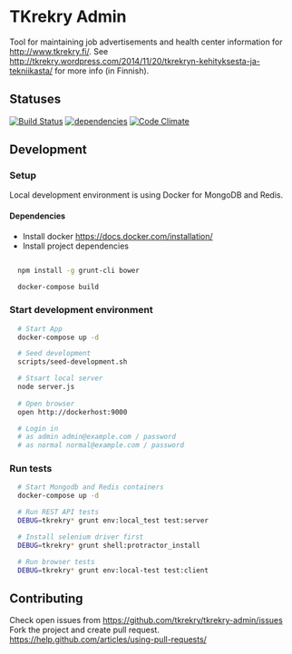 # TKrekry Admin

Tool for maintaining job advertisements and health center information for http://www.tkrekry.fi/. See http://tkrekry.wordpress.com/2014/11/20/tkrekryn-kehityksesta-ja-tekniikasta/ for more info (in Finnish).

## Statuses

[![Build Status](https://travis-ci.org/tkrekry/tkrekry-admin.svg)](https://travis-ci.org/tkrekry/tkrekry-admin)
[![dependencies](https://david-dm.org/tkrekry/tkrekry-admin.png)](https://david-dm.org/tkrekry/tkrekry-admin)
[![Code Climate](https://codeclimate.com/github/tkrekry/tkrekry-admin/badges/gpa.svg)](https://codeclimate.com/github/tkrekry/tkrekry-admin)

## Development

### Setup

Local development environment is using Docker for MongoDB and Redis.

#### Dependencies

* Install docker https://docs.docker.com/installation/
* Install project dependencies
```bash

  npm install -g grunt-cli bower

  docker-compose build

```

### Start development environment

```bash
  # Start App
  docker-compose up -d

  # Seed development
  scripts/seed-development.sh

  # Stsart local server
  node server.js
  
  # Open browser
  open http://dockerhost:9000

  # Login in
  # as admin admin@example.com / password
  # as normal normal@example.com / password
```

### Run tests

```bash
  # Start Mongodb and Redis containers
  docker-compose up -d

  # Run REST API tests
  DEBUG=tkrekry* grunt env:local_test test:server

  # Install selenium driver first
  DEBUG=tkrekry* grunt shell:protractor_install

  # Run browser tests
  DEBUG=tkrekry* grunt env:local-test test:client
```



## Contributing

Check open issues from https://github.com/tkrekry/tkrekry-admin/issues
Fork the project and create pull request.
https://help.github.com/articles/using-pull-requests/

